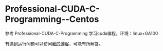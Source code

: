 # Professional-CUDA-C-Programming--Centos


参考 Professional-CUDA-C-Programming 学习cuda编程，环境：linux+GA100

有遇到运行问题可以访问[我的博客](https://lostland.top)，可能有所解答。